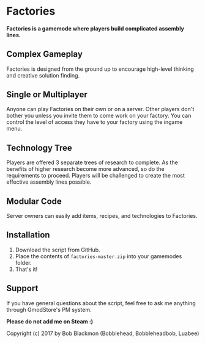# Factories #
#### Factories is a gamemode where players build complicated assembly lines. ####

## Complex Gameplay ##
Factories is designed from the ground up to encourage high-level thinking and creative solution finding.

## Single or Multiplayer ##
Anyone can play Factories on their own or on a server. Other players don't bother you unless you invite them to come work on your factory. You can control the level of access they have to your factory using the ingame menu.

## Technology Tree ##
Players are offered 3 separate trees of research to complete. As the benefits of higher research become more advanced, so do the requirements to proceed. Players will be challenged to create the most effective assembly lines possible.

## Modular Code ##
Server owners can easily add items, recipes, and technologies to Factories.

## Installation ##
1. Download the script from GitHub.
2. Place the contents of `factories-master.zip` into your gamemodes folder.
3. That's it!

## Support ##
If you have general questions about the script, feel free to ask me anything through GmodStore's PM system.

**Please do not add me on Steam :)**

Copyright (c) 2017 by Bob Blackmon (Bobblehead, Bobbleheadbob, Luabee)
